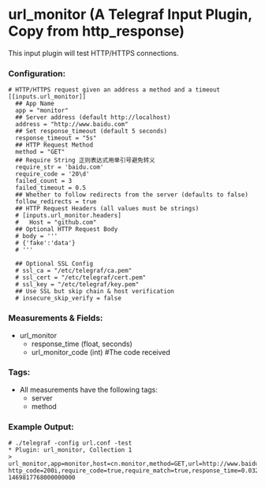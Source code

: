 # url_monitor (A Telegraf Input Plugin, Copy from http_response)

This input plugin will test HTTP/HTTPS connections.

### Configuration:


```
# HTTP/HTTPS request given an address a method and a timeout
[[inputs.url_monitor]]
  ## App Name
  app = "monitor"
  ## Server address (default http://localhost)
  address = "http://www.baidu.com"
  ## Set response_timeout (default 5 seconds)
  response_timeout = "5s"
  ## HTTP Request Method
  method = "GET"
  ## Require String 正则表达式用单引号避免转义
  require_str = 'baidu.com'
  require_code = '20\d'
  failed_count = 3
  failed_timeout = 0.5
  ## Whether to follow redirects from the server (defaults to false)
  follow_redirects = true
  ## HTTP Request Headers (all values must be strings)
  # [inputs.url_monitor.headers]
  #   Host = "github.com"
  ## Optional HTTP Request Body
  # body = '''
  # {'fake':'data'}
  # '''

  ## Optional SSL Config
  # ssl_ca = "/etc/telegraf/ca.pem"
  # ssl_cert = "/etc/telegraf/cert.pem"
  # ssl_key = "/etc/telegraf/key.pem"
  ## Use SSL but skip chain & host verification
  # insecure_skip_verify = false
```

### Measurements & Fields:


- url_monitor
    - response_time (float, seconds)
    - url_monitor_code (int) #The code received

### Tags:

- All measurements have the following tags:
    - server
    - method

### Example Output:

```
# ./telegraf -config url.conf -test
* Plugin: url_monitor, Collection 1
> url_monitor,app=monitor,host=cn.monitor,method=GET,url=http://www.baidu.com http_code=200i,require_code=true,require_match=true,response_time=0.032829802000000005 1469817768000000000
```

